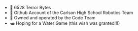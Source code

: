 - 🦾 6528 Terror Bytes
- 🏫 Github Account of the Carlson High School Robotics Team
- 👀 Owned and operated by the Code Team
- 🛥️ Hoping for a Water Game (this wish was granted!!!)

<!---
CarlsonRobotics/CarlsonRobotics is a ✨ special ✨ repository because its `README.md` (this file) appears on your GitHub profile.
You can click the Preview link to take a look at your changes.
--->
